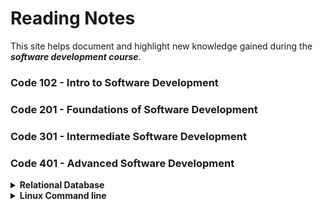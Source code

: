 
 # Reading Notes 

 This site helps document and highlight new knowledge gained during the ***software development course***.


### Code 102 - Intro to Software Development
### Code 201 - Foundations of Software Development
### Code 301 - Intermediate Software Development
### Code 401 - Advanced Software Development



<details>
<summary><b>Relational Database</b></summary>
<p>

## Relational Database & SQL

<b>A relational database</b> is a database organized according to the relational model of data. It can helps us to cut down on duplicated data and provides a much more useful data structure for us to interact with.

<b>SQL</b> which stands for Structured Query Language,is a programming language that is used by most relational database management systems (RDBMS) to manage data stored in tables.
It is particularly helpful because it can:

- Execute queries against a database.
- Retrieve data from a database.
- Insert records into a database.
- Update records in a database.
- Delete records from a database.
- Create new databases, or new tables in a database.

This is the images related to sql tasks in [ SQL Bolt](https://sqlbolt.com/)


| Images [1-6] | Images [13-18] |
| ------------- | ------------- |
| ![This is an image](pics/task1.PNG)  | ![This is an image](pics/task13.PNG)  |
| ![This is an image](pics/Task2.PNG)  | ![This is an image](pics/task14.PNG)  |
| ![This is an image](pics/task3.PNG)  | ![This is an image](pics/task15.PNG) |
| ![This is an image](pics/task4.PNG) |![This is an image](pics/task16.PNG) |
|![This is an image](pics/task5.PNG) |![This is an image](pics/task17.PNG) |
| ![This is an image](pics/task6.PNG)  |![This is an image](pics/task18.PNG) |

</p>
</details>


<details>
<summary> <b>Linux Command line</b></summary>
<p>

From [ Bash Command Line Tutorials](https://ryanstutorials.net/linuxtutorial/),I covered the basics of working with the Linux command line, to get the computer to do useful work, without using the graphical user interface; windows and buttons, and I will summraize some of these powerful commands:</br>

- In the first, I learned the **basic Navigation commands**, that helps in navigating around the Linux file system, So we can use the **pwd** (Print Working Directory) command to see where we are. and from our current location, we can move anywhere else with the **cd** (Change Directory) command, also there is **ls** (List Files) command to perform a listing of the given path or our current directory.
- Also I learnead how create a directory structure, and Actualy its the first step we need to do, because it will help us organise the data in a manageable way, and we can create it by typing  **mkdir 'directory-name'** command which is short for Make Directory.
In Addition to that there is a alot of commands to manipulation files, ex:<br>
**rmdir 'directory name'**, to remove a directory (only if empty).<br>
**touch 'file name'**, to create a blank file.
**rm 'path'**, remove a file or directory.<br>
- The manual pages are a set of pages that explain every command available on our system including what they do, By typing **man 'command'** we will get access to a description of what the command does, as well as a list of all possible options and what they do.
-  And we can managing all the processes that running on our machine with the following command: **ps aux**

</p>
</details>
